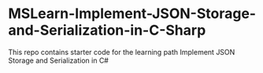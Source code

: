 # MSLearn-Implement-JSON-Storage-and-Serialization-in-C-Sharp
This repo contains starter code for the learning path Implement JSON Storage and Serialization in C#
